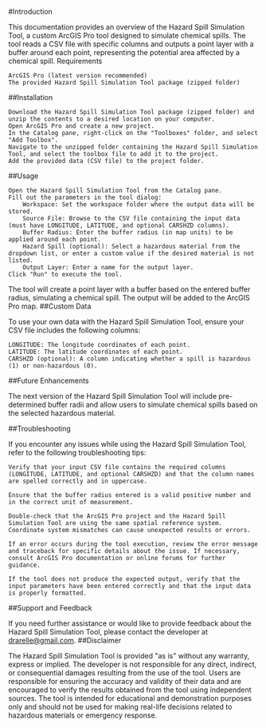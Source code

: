 #Introduction

This documentation provides an overview of the Hazard Spill Simulation Tool, a custom ArcGIS Pro tool designed to simulate chemical spills. The tool reads a CSV file with specific columns and outputs a point layer with a buffer around each point, representing the potential area affected by a chemical spill.
Requirements

    ArcGIS Pro (latest version recommended)
    The provided Hazard Spill Simulation Tool package (zipped folder)

##Installation

    Download the Hazard Spill Simulation Tool package (zipped folder) and unzip the contents to a desired location on your computer.
    Open ArcGIS Pro and create a new project.
    In the Catalog pane, right-click on the "Toolboxes" folder, and select "Add Toolbox".
    Navigate to the unzipped folder containing the Hazard Spill Simulation Tool, and select the toolbox file to add it to the project.
    Add the provided data (CSV file) to the project folder.

##Usage

    Open the Hazard Spill Simulation Tool from the Catalog pane.
    Fill out the parameters in the tool dialog:
        Workspace: Set the workspace folder where the output data will be stored.
        Source File: Browse to the CSV file containing the input data (must have LONGITUDE, LATITUDE, and optional CARSHZD columns).
        Buffer Radius: Enter the buffer radius (in map units) to be applied around each point.
        Hazard Spill (optional): Select a hazardous material from the dropdown list, or enter a custom value if the desired material is not listed.
        Output Layer: Enter a name for the output layer.
    Click "Run" to execute the tool.

The tool will create a point layer with a buffer based on the entered buffer radius, simulating a chemical spill. The output will be added to the ArcGIS Pro map.
##Custom Data

To use your own data with the Hazard Spill Simulation Tool, ensure your CSV file includes the following columns:

    LONGITUDE: The longitude coordinates of each point.
    LATITUDE: The latitude coordinates of each point.
    CARSHZD (optional): A column indicating whether a spill is hazardous (1) or non-hazardous (0).

##Future Enhancements

The next version of the Hazard Spill Simulation Tool will include pre-determined buffer radii and allow users to simulate chemical spills based on the selected hazardous material.

##Troubleshooting

If you encounter any issues while using the Hazard Spill Simulation Tool, refer to the following troubleshooting tips:

    Verify that your input CSV file contains the required columns (LONGITUDE, LATITUDE, and optional CARSHZD) and that the column names are spelled correctly and in uppercase.

    Ensure that the buffer radius entered is a valid positive number and in the correct unit of measurement.

    Double-check that the ArcGIS Pro project and the Hazard Spill Simulation Tool are using the same spatial reference system. Coordinate system mismatches can cause unexpected results or errors.

    If an error occurs during the tool execution, review the error message and traceback for specific details about the issue. If necessary, consult ArcGIS Pro documentation or online forums for further guidance.

    If the tool does not produce the expected output, verify that the input parameters have been entered correctly and that the input data is properly formatted.

##Support and Feedback

If you need further assistance or would like to provide feedback about the Hazard Spill Simulation Tool, please contact the developer at drarelle@gmail.com.
##Disclaimer

The Hazard Spill Simulation Tool is provided "as is" without any warranty, express or implied. The developer is not responsible for any direct, indirect, or consequential damages resulting from the use of the tool. Users are responsible for ensuring the accuracy and validity of their data and are encouraged to verify the results obtained from the tool using independent sources. The tool is intended for educational and demonstration purposes only and should not be used for making real-life decisions related to hazardous materials or emergency response.
